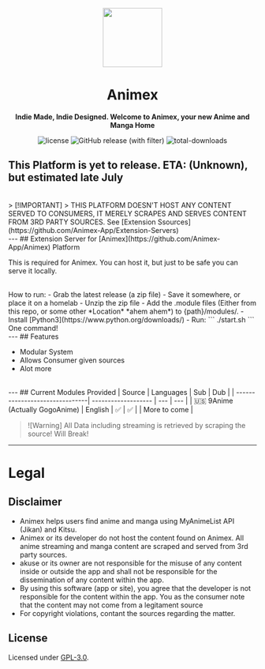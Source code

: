 <p align="center">
    <img width="120px" src="./assets/icon.png"/>
    <h1 align="center">Animex</h1>
</p>

<p align="center">
  <strong>Indie Made, Indie Designed. Welcome to Animex, your new Anime and Manga Home</strong>
</p>
<p align="center">
    <img alt="license" src="https://img.shields.io/github/license/Animex-App/Animex?style=for-the-badge&labelColor=1a1d24"> 
    <img alt="GitHub release (with filter)" src="https://img.shields.io/github/v/release/Animex-App/Animex-Desktop?style=for-the-badge&labelColor=1a1d24">
    <img alt="total-downloads" src="https://img.shields.io/github/downloads/Animex-App/Animex/total?style=for-the-badge&labelColor=1a1d24">
</p>

## This Platform is yet to release. ETA: (Unknown), but estimated late July
<br>
> [!IMPORTANT]  
> THIS PLATFORM DOESN'T HOST ANY CONTENT SERVED TO CONSUMERS, IT MERELY SCRAPES AND SERVES CONTENT FROM 3RD PARTY SOURCES. See [Extension Ssources](https://github.com/Animex-App/Extension-Servers)
<br>
---
## Extension Server for [Animex](https://github.com/Animex-App/Animex) Platform

This is required for Animex. You can host it, but just to be safe you can serve it locally.

<br>
How to run:
- Grab the latest release (a zip file)
- Save it somewhere, or place it on a homelab
- Unzip the zip file
- Add the .module files (Either from this repo, or some other *Location* *ahem ahem*) to {path}/modules/.
- Install [Python3](https://www.python.org/downloads/)
- Run:
```
./start.sh
```
One command!
<br>
---
## Features

- Modular System
- Allows Consumer given sources
- Alot more
  
<br>
---
## Current Modules Provided
| Source                         | Languages           | Sub | Dub | 
| -------------------------------| ------------------- | --- | --- | 
| 🇺🇸 9Anime (Actually GogoAnime) | English             | ✅  | ✅  |
| More to come                                                     |

> ![Warning]
> All Data including streaming is retrieved by scraping the source! Will Break!

---

# Legal

## Disclaimer

- Animex helps users find anime and manga using MyAnimeList API (Jikan) and Kitsu.
- Animex or its developer do not host the content found on Animex. All anime streaming and manga content are scraped and served from 3rd party sources.
- akuse or its owner are not responsible for the misuse of any content inside or outside the app and shall not be responsible for the dissemination of any content within the app.
- By using this software (app or site), you agree that the developer is not responsible for the content within the app. You as the consumer note that the content may not come from a legitament source
- For copyright violations, contant the sources regarding the matter.

## License

Licensed under [GPL-3.0](https://www.gnu.org/licenses/gpl-3.0.html#license-text).
